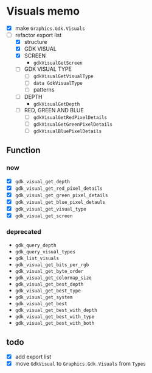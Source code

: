 Visuals memo
============

* [x] make `Graphics.Gdk.Visuals`
* [ ] refactor export list
	+ [x] structure
	+ [x] GDK VISUAL
	+ [x] SCREEN
		- `gdkVisualGetScreen`
	+ [ ] GDK VISUAL TYPE
		- [ ] `gdkVisualGetVisualType`
		- [ ] `data GdkVisualType`
		- [ ] patterns
	+ [ ] DEPTH
		- `gdkVisualGetDepth`
	+ [ ] RED, GREEN AND BLUE
		- [ ] `gdkVisualGetRedPixelDetails`
		- [ ] `gdkVisualGetGreenPixelDetails`
		- [ ] `gdkVisualBluePixelDetails`

Function
--------

### now

* [x] `gdk_visual_get_depth`
* [x] `gdk_visual_get_red_pixel_details`
* [x] `gdk_visual_get_green_pixel_details`
* [x] `gdk_visual_get_blue_pixel_detauls`
* [x] `gdk_visual_get_visual_type`
* [x] `gdk_visual_get_screen`

### deprecated

* `gdk_query_depth`
* `gdk_query_visual_types`
* `gdk_list_visuals`
* `gdk_visual_get_bits_per_rgb`
* `gdk_visual_get_byte_order`
* `gdk_visual_get_colormap_size`
* `gdk_visual_get_best_depth`
* `gdk_visual_get_best_type`
* `gdk_visual_get_system`
* `gdk_visual_get_best`
* `gdk_visual_get_best_with_depth`
* `gdk_visual_get_best_with_type`
* `gdk_visual_get_best_with_both`

todo
----

* [x] add export list
* [x] move `GdkVisual` to `Graphics.Gdk.Visuals` from `Types`
